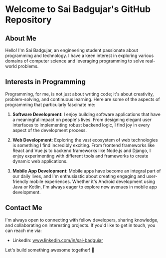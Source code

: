 # Welcome to Sai Badgujar's GitHub Repository

## About Me

Hello! I'm Sai Badgujar, an engineering student passionate about programming and technology. I have a keen interest in exploring various domains of computer science and leveraging programming to solve real-world problems. 

## Interests in Programming

Programming, for me, is not just about writing code; it's about creativity, problem-solving, and continuous learning. Here are some of the aspects of programming that particularly fascinate me:

1. **Software Development**: I enjoy building software applications that have a meaningful impact on people's lives. From designing elegant user interfaces to implementing robust backend logic, I find joy in every aspect of the development process.

2. **Web Development**: Exploring the vast ecosystem of web technologies is something I find incredibly exciting. From frontend frameworks like React and Vue.js to backend frameworks like Node.js and Django, I enjoy experimenting with different tools and frameworks to create dynamic web applications.

3. **Mobile App Development**: Mobile apps have become an integral part of our daily lives, and I'm enthusiastic about creating engaging and user-friendly mobile experiences. Whether it's Android development using Java or Kotlin, I'm always eager to explore new avenues in mobile app development.

## Contact Me

I'm always open to connecting with fellow developers, sharing knowledge, and collaborating on interesting projects. If you'd like to get in touch, you can reach me via:
- LinkedIn: www.linkedin.com/in/sai-badgujar

Let's build something awesome together! 🚀
